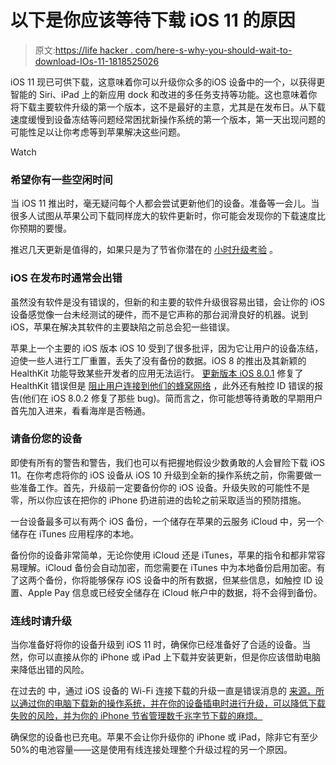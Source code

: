 # 以下是你应该等待下载 iOS 11 的原因

> 原文:[https://life hacker . com/here-s-why-you-should-wait-to-download-IOs-11-1818525026](https://lifehacker.com/here-s-why-you-should-wait-to-download-ios-11-1818525026)

iOS 11 现已可供下载，这意味着你可以升级你众多的iOS 设备中的一个，以获得更智能的 Siri、iPad 上的新应用 dock 和改进的多任务支持等功能。这也意味着你将下载主要软件升级的第一个版本，这不是最好的主意，尤其是在发布日。从下载速度缓慢到设备冻结等问题经常困扰新操作系统的第一个版本，第一天出现问题的可能性足以让你考虑等到苹果解决这些问题。

Watch

### **希望你有一些空闲时间**

当 iOS 11 推出时，毫无疑问每个人都会尝试更新他们的设备。准备等一会儿。当很多人试图从苹果公司下载同样庞大的软件更新时，你可能会发现你的下载速度比你预期的要慢。

推迟几天更新是值得的，如果只是为了节省你潜在的 [小时升级考验](https://www.gottabemobile.com/ios-8-download-times-hit-6-hours/) 。

### **iOS 在发布时通常会出错**

虽然没有软件是没有错误的，但新的和主要的软件升级很容易出错，会让你的 iOS 设备感觉像一台未经测试的硬件，而不是它声称的那台润滑良好的机器。说到 iOS，苹果在解决其软件的主要缺陷之前总会犯一些错误。

苹果上一个主要的 iOS 版本 iOS 10 受到了很多批评，因为它让用户的设备冻结，迫使一些人进行工厂重置，丢失了没有备份的数据。iOS 8 的推出及其新颖的 HealthKit 功能导致某些开发者的应用无法运行。 [更新版本 iOS 8.0.1](http://fieldguide.gizmodo.com/the-worst-ios-8-1-bugs-and-how-to-fix-them-1651727596) 修复了 HealthKit 错误但是 [阻止用户连接到他们的蜂窝网络](http://gizmodo.com/how-to-go-back-to-ios-8-and-get-your-cell-service-worki-1638741282) ，此外还有触控 ID 错误的报告(他们在 iOS 8.0.2 修复了那些 bug)。简而言之，你可能想等待勇敢的早期用户首先加入进来，看看海岸是否畅通。

### **请备份您的设备**

即使有所有的警告和警告，我们也可以有把握地假设少数勇敢的人会冒险下载 iOS 11。在你考虑将你的 iOS 设备从 iOS 10 升级到全新的操作系统之前，你需要做一些准备工作。首先，升级前一定要备份你的 iOS 设备。升级失败的可能性不是零，所以你应该在把你的 iPhone 扔进前进的齿轮之前采取适当的预防措施。

一台设备最多可以有两个 iOS 备份，一个储存在苹果的云服务 iCloud 中，另一个储存在 iTunes 应用程序的本地。

备份你的设备非常简单，无论你使用 iCloud 还是 iTunes，苹果的指令和都非常容易理解。iCloud 备份会自动加密，而您需要在 iTunes 中为本地备份启用加密。有了这两个备份，你将能够保存 iOS 设备中的所有数据，但某些信息，如触控 ID 设置、Apple Pay 信息或已经安全储存在 iCloud 帐户中的数据，将不会得到备份。

### **连线时请升级**

当你准备好将你的设备升级到 iOS 11 时，确保你已经准备好了合适的设备。当然，你可以直接从你的 iPhone 或 iPad 上下载并安装更新，但是你应该借助电脑来降低出错的风险。

在过去的 中，通过 iOS 设备的 Wi-Fi 连接下载的升级一直是错误消息的 [来源，所以通过你的电脑下载新的操作系统，并在你的设备插电时进行升级，可以降低下载失败的风险，并为你的 iPhone 节省管理数千兆字节下载的麻烦。](https://www.theguardian.com/technology/2016/sep/14/fix-broken-ios-10-update-bricked-iphone-ipad-itunes)

确保您的设备也已充电。苹果不会让你升级你的 iPhone 或 iPad，除非它有至少 50%的电池容量——这是使用有线连接处理整个升级过程的另一个原因。